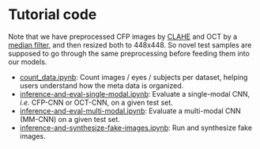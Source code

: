 # Tutorial code

Note that we have preprocessed CFP images by [CLAHE](https://en.wikipedia.org/wiki/Adaptive_histogram_equalization#Contrast_Limited_AHE) and OCT by a [median filter](https://en.wikipedia.org/wiki/Median_filter), and then resized both to 448x448. So novel test samples are supposed to go through the same preprocessing before feeding them into our models.

+ [count_data.ipynb](count_data.ipynb): Count images / eyes / subjects per dataset, helping users understand how the meta data is organized.
+ [inference-and-eval-single-modal.ipynb](inference-and-eval-single-modal.ipynb): Evaluate a single-modal CNN, *i.e.* CFP-CNN or OCT-CNN, on a given test set.
+ [inference-and-eval-multi-modal.ipynb](inference-and-eval-multi-modal.ipynb): Evaluate a multi-modal CNN (MM-CNN) on a given test set.
+ [inference-and-synthesize-fake-images.ipynb](inference-and-synthesize-fake-images.ipynb): Run and synthesize fake images.
